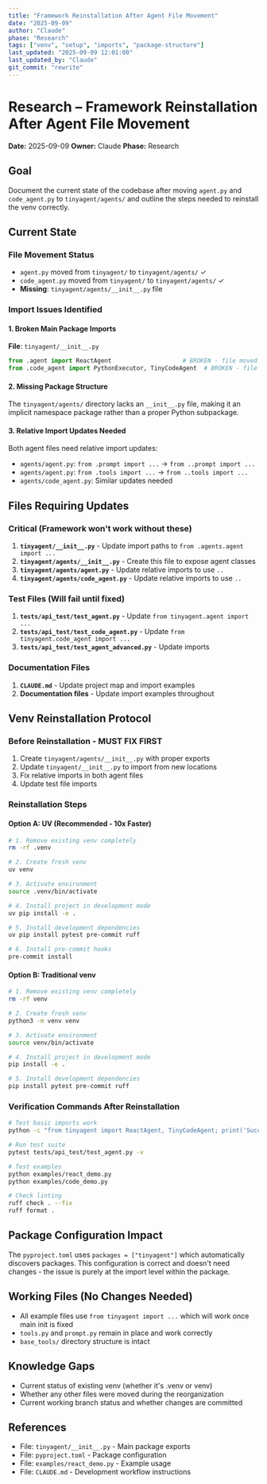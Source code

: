 ```yaml
---
title: "Framework Reinstallation After Agent File Movement"
date: "2025-09-09"
author: "Claude"
phase: "Research"
tags: ["venv", "setup", "imports", "package-structure"]
last_updated: "2025-09-09 12:01:00"
last_updated_by: "Claude"
git_commit: "rewrite"
---
```


# Research – Framework Reinstallation After Agent File Movement

**Date:** 2025-09-09
**Owner:** Claude
**Phase:** Research

## Goal
Document the current state of the codebase after moving `agent.py` and `code_agent.py` to `tinyagent/agents/` and outline the steps needed to reinstall the venv correctly.

## Current State

### File Movement Status
- `agent.py` moved from `tinyagent/` to `tinyagent/agents/` ✓
- `code_agent.py` moved from `tinyagent/` to `tinyagent/agents/` ✓
- **Missing**: `tinyagent/agents/__init__.py` file

### Import Issues Identified

#### 1. Broken Main Package Imports
**File**: `tinyagent/__init__.py`
```python
from .agent import ReactAgent                    # BROKEN - file moved
from .code_agent import PythonExecutor, TinyCodeAgent  # BROKEN - file moved
```

#### 2. Missing Package Structure
The `tinyagent/agents/` directory lacks an `__init__.py` file, making it an implicit namespace package rather than a proper Python subpackage.

#### 3. Relative Import Updates Needed
Both agent files need relative import updates:
- `agents/agent.py`: `from .prompt import ...` → `from ..prompt import ...`
- `agents/agent.py`: `from .tools import ...` → `from ..tools import ...`
- `agents/code_agent.py`: Similar updates needed

## Files Requiring Updates

### Critical (Framework won't work without these)
1. **`tinyagent/__init__.py`** - Update import paths to `from .agents.agent import ...`
2. **`tinyagent/agents/__init__.py`** - Create this file to expose agent classes
3. **`tinyagent/agents/agent.py`** - Update relative imports to use `..`
4. **`tinyagent/agents/code_agent.py`** - Update relative imports to use `..`

### Test Files (Will fail until fixed)
1. **`tests/api_test/test_agent.py`** - Update `from tinyagent.agent import ...`
2. **`tests/api_test/test_code_agent.py`** - Update `from tinyagent.code_agent import ...`
3. **`tests/api_test/test_agent_advanced.py`** - Update imports

### Documentation Files
1. **`CLAUDE.md`** - Update project map and import examples
2. **Documentation files** - Update import examples throughout

## Venv Reinstallation Protocol

### Before Reinstallation - MUST FIX FIRST
1. Create `tinyagent/agents/__init__.py` with proper exports
2. Update `tinyagent/__init__.py` to import from new locations
3. Fix relative imports in both agent files
4. Update test file imports

### Reinstallation Steps

#### Option A: UV (Recommended - 10x Faster)
```bash
# 1. Remove existing venv completely
rm -rf .venv

# 2. Create fresh venv
uv venv

# 3. Activate environment
source .venv/bin/activate

# 4. Install project in development mode
uv pip install -e .

# 5. Install development dependencies
uv pip install pytest pre-commit ruff

# 6. Install pre-commit hooks
pre-commit install
```

#### Option B: Traditional venv
```bash
# 1. Remove existing venv completely
rm -rf venv

# 2. Create fresh venv
python3 -m venv venv

# 3. Activate environment
source venv/bin/activate

# 4. Install project in development mode
pip install -e .

# 5. Install development dependencies
pip install pytest pre-commit ruff
```

### Verification Commands After Reinstallation
```bash
# Test basic imports work
python -c "from tinyagent import ReactAgent, TinyCodeAgent; print('Success')"

# Run test suite
pytest tests/api_test/test_agent.py -v

# Test examples
python examples/react_demo.py
python examples/code_demo.py

# Check linting
ruff check . --fix
ruff format .
```

## Package Configuration Impact

The `pyproject.toml` uses `packages = ["tinyagent"]` which automatically discovers packages. This configuration is correct and doesn't need changes - the issue is purely at the import level within the package.

## Working Files (No Changes Needed)
- All example files use `from tinyagent import ...` which will work once main init is fixed
- `tools.py` and `prompt.py` remain in place and work correctly
- `base_tools/` directory structure is intact

## Knowledge Gaps
- Current status of existing venv (whether it's .venv or venv)
- Whether any other files were moved during the reorganization
- Current working branch status and whether changes are committed

## References
- File: `tinyagent/__init__.py` - Main package exports
- File: `pyproject.toml` - Package configuration
- File: `examples/react_demo.py` - Example usage
- File: `CLAUDE.md` - Development workflow instructions
